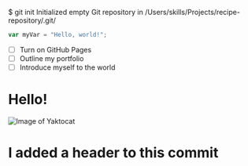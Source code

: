 $ git init
Initialized empty Git repository in /Users/skills/Projects/recipe-repository/.git/


``` javascript
var myVar = "Hello, world!";
```

- [ ] Turn on GitHub Pages
- [ ] Outline my portfolio
- [ ] Introduce myself to the world

# <h1> Hello! 
![Image of Yaktocat](https://octodex.github.com/images/yaktocat.png)




























# I added a header to this commit
